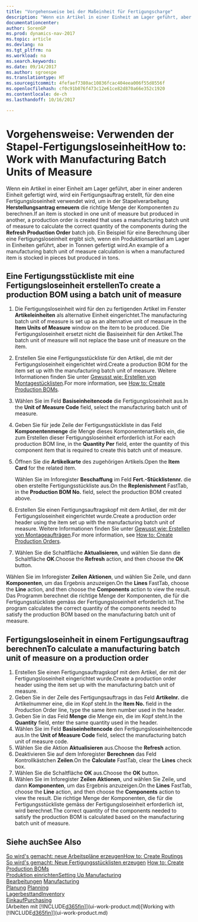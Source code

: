```yaml
---
title: "Vorgehensweise bei der Maßeinheit für Fertigungscharge"
description: "Wenn ein Artikel in einer Einheit am Lager geführt, aber in einer anderen Einheit gefertigt wird, kann ein Fertigungsauftrag erstellt werden, für den eine Fertigungsloseinheit verwendet wird, um in der Stapelverarbeitung  FA berechnen die richtige Menge der Komponenten zu berechnen. Ein Beispiel für eine Berechnung über eine Fertigungsloseinheit ergibt sich, wenn ein Produktionsartikel am Lager in Einheiten geführt, aber in Tonnen gefertigt wird."
documentationcenter: 
author: SorenGP
ms.prod: dynamics-nav-2017
ms.topic: article
ms.devlang: na
ms.tgt_pltfrm: na
ms.workload: na
ms.search.keywords: 
ms.date: 09/14/2017
ms.author: sgroespe
ms.translationtype: HT
ms.sourcegitcommit: 4fefaef7380ac10836fcac404eea006f55d8556f
ms.openlocfilehash: cf0c91b076f473c12e61ce82d870a66e352c1920
ms.contentlocale: de-ch
ms.lasthandoff: 10/16/2017

---
```

# <a name="how-to-work-with-manufacturing-batch-units-of-measure"></a><span data-ttu-id="4333b-104">Vorgehensweise: Verwenden der Stapel-Fertigungsloseinheit</span><span class="sxs-lookup"><span data-stu-id="4333b-104">How to: Work with Manufacturing Batch Units of Measure</span></span>
<span data-ttu-id="4333b-105">Wenn ein Artikel in einer Einheit am Lager geführt, aber in einer anderen Einheit gefertigt wird, wird ein Fertigungsauftrag erstellt, für den eine Fertigungsloseinheit verwendet wird, um in der Stapelverarbeitung **Herstellungsantrag erneuern** die richtige Menge der Komponenten zu berechnen.</span><span class="sxs-lookup"><span data-stu-id="4333b-105">If an item is stocked in one unit of measure but produced in another, a production order is created that uses a manufacturing batch unit of measure to calculate the correct quantity of the components during the **Refresh Production Order** batch job.</span></span> <span data-ttu-id="4333b-106">Ein Beispiel für eine Berechnung über eine Fertigungsloseinheit ergibt sich, wenn ein Produktionsartikel am Lager in Einheiten geführt, aber in Tonnen gefertigt wird.</span><span class="sxs-lookup"><span data-stu-id="4333b-106">An example of a manufacturing batch unit of measure calculation is when a manufactured item is stocked in pieces but produced in tons.</span></span>  

## <a name="to-create-a-production-bom-using-a-batch-unit-of-measure"></a><span data-ttu-id="4333b-107">Eine Fertigungsstückliste mit eine Fertigungsloseinheit erstellen</span><span class="sxs-lookup"><span data-stu-id="4333b-107">To create a production BOM using a batch unit of measure</span></span>  
1.  <span data-ttu-id="4333b-108">Die Fertigungsloseinheit wird für den zu fertigenden Artikel im Fenster **Artikeleinheiten** als alternative Einheit eingerichtet.</span><span class="sxs-lookup"><span data-stu-id="4333b-108">The manufacturing batch unit of measure is set up as an alternative unit of measure in the **Item Units of Measure** window on the item to be produced.</span></span> <span data-ttu-id="4333b-109">Die Fertigungsloseinheit ersetzt nicht die Basiseinheit für den Artikel.</span><span class="sxs-lookup"><span data-stu-id="4333b-109">The batch unit of measure will not replace the base unit of measure on the item.</span></span>  
2.  <span data-ttu-id="4333b-110">Erstellen Sie eine Fertigungsstückliste für den Artikel, die mit der Fertigungsloseinheit eingerichtet wird.</span><span class="sxs-lookup"><span data-stu-id="4333b-110">Create a production BOM for the item set up with the manufacturing batch unit of measure.</span></span> <span data-ttu-id="4333b-111">Weitere Informationen finden Sie unter [Gewusst wie: Erstellen von Montagestücklisten](production-how-to-create-production-boms.md).</span><span class="sxs-lookup"><span data-stu-id="4333b-111">For more information, see [How to: Create Production BOMs](production-how-to-create-production-boms.md).</span></span>  
3.  <span data-ttu-id="4333b-112">Wählen Sie im Feld **Basiseinheitencode** die Fertigungsloseinheit aus.</span><span class="sxs-lookup"><span data-stu-id="4333b-112">In the **Unit of Measure Code** field, select the manufacturing batch unit of measure.</span></span>  
4.  <span data-ttu-id="4333b-113">Geben Sie für jede Zeile der Fertigungsstückliste in das Feld **Komponentenmenge** die Menge dieses Komponentenartikels ein, die zum Erstellen dieser Fertigungsloseinheit erforderlich ist.</span><span class="sxs-lookup"><span data-stu-id="4333b-113">For each production BOM line, in the **Quantity Per** field, enter the quantity of this component item that is required to create this batch unit of measure.</span></span>  
5.  <span data-ttu-id="4333b-114">Öffnen Sie die  **Artikelkarte** des zugehörigen Artikels.</span><span class="sxs-lookup"><span data-stu-id="4333b-114">Open the **Item Card** for the related item.</span></span>  

    <span data-ttu-id="4333b-115">Wählen Sie im Inforegister **Beschaffung** im Feld **Fert.-Stücklistennr.** die oben erstellte Fertigungsstückliste aus.</span><span class="sxs-lookup"><span data-stu-id="4333b-115">On the **Replenishment** FastTab, in the **Production BOM No.** field, select the production BOM created above.</span></span>  
6.  <span data-ttu-id="4333b-116">Erstellen Sie einen Fertigungsauftragskopf mit dem Artikel, der mit der Fertigungsloseinheit eingerichtet wurde.</span><span class="sxs-lookup"><span data-stu-id="4333b-116">Create a production order header using the item set up with the manufacturing batch unit of measure.</span></span> <span data-ttu-id="4333b-117">Weitere Informationen finden Sie unter [Gewusst wie: Erstellen von Montageaufträgen](production-how-to-create-production-orders.md).</span><span class="sxs-lookup"><span data-stu-id="4333b-117">For more information, see [How to: Create Production Orders](production-how-to-create-production-orders.md).</span></span>  
7.  <span data-ttu-id="4333b-118">Wählen Sie die Schaltfläche **Aktualisieren**, und wählen Sie dann die Schaltfläche **OK**.</span><span class="sxs-lookup"><span data-stu-id="4333b-118">Choose the **Refresh** action, and then choose  the **OK** button.</span></span>  

<span data-ttu-id="4333b-119">Wählen Sie im Inforegister **Zeilen** **Aktionen**, und wählen Sie Zeile, und dann **Komponenten**, um das Ergebnis anzuzeigen.</span><span class="sxs-lookup"><span data-stu-id="4333b-119">On the **Lines** FastTab, choose the **Line** action, and then choose the **Components** action to view the result.</span></span> <span data-ttu-id="4333b-120">Das Programm berechnet die richtige Menge der Komponenten, die für die Fertigungsstückliste gemäss der Fertigungsloseinheit erforderlich ist.</span><span class="sxs-lookup"><span data-stu-id="4333b-120">The program calculates the correct quantity of the components needed to satisfy the production BOM based on the manufacturing batch unit of measure.</span></span>  

## <a name="to-calculate-a-manufacturing-batch-unit-of-measure-on-a-production-order"></a><span data-ttu-id="4333b-121">Fertigungsloseinheit in einem Fertigungsauftrag berechnen</span><span class="sxs-lookup"><span data-stu-id="4333b-121">To calculate a manufacturing batch unit of measure on a production order</span></span>  
1.  <span data-ttu-id="4333b-122">Erstellen Sie einen Fertigungsauftragskopf mit dem Artikel, der mit der Fertigungsloseinheit eingerichtet wurde.</span><span class="sxs-lookup"><span data-stu-id="4333b-122">Create a production order header using the item set up with the manufacturing batch unit of measure.</span></span>  
2.  <span data-ttu-id="4333b-123">Geben Sie in der Zeile des Fertigungsauftrags in das Feld **Artikelnr.** die Artikelnummer eine, die im Kopf steht.</span><span class="sxs-lookup"><span data-stu-id="4333b-123">In the **Item No.** field in the Production Order line, type the same item number used in the header.</span></span>  
3.  <span data-ttu-id="4333b-124">Geben Sie in das Feld **Menge** die Menge ein, die im Kopf steht.</span><span class="sxs-lookup"><span data-stu-id="4333b-124">In the **Quantity** field, enter the same quantity used in the header.</span></span>  
4.  <span data-ttu-id="4333b-125">Wählen Sie im Feld **Basiseinheitencode** den Fertigungsloseinheitencode aus.</span><span class="sxs-lookup"><span data-stu-id="4333b-125">In the **Unit of Measure Code** field, select the manufacturing batch unit of measure code.</span></span>  
5.  <span data-ttu-id="4333b-126">Wählen Sie die Aktion **Aktualisieren** aus.</span><span class="sxs-lookup"><span data-stu-id="4333b-126">Choose the **Refresh** action.</span></span>
6.  <span data-ttu-id="4333b-127">Deaktivieren Sie auf dem Inforegister **Berechnen** das Feld Kontrollkästchen **Zeilen**.</span><span class="sxs-lookup"><span data-stu-id="4333b-127">On the **Calculate** FastTab, clear the **Lines** check box.</span></span>  
7.  <span data-ttu-id="4333b-128">Wählen Sie die Schaltfläche **OK** aus.</span><span class="sxs-lookup"><span data-stu-id="4333b-128">Choose the **OK** button.</span></span>  
8.  <span data-ttu-id="4333b-129">Wählen Sie im Inforegister **Zeilen** **Aktionen**, und wählen Sie Zeile, und dann **Komponenten**, um das Ergebnis anzuzeigen.</span><span class="sxs-lookup"><span data-stu-id="4333b-129">On the **Lines** FastTab, choose the **Line** action, and then choose the **Components** action to view the result.</span></span> <span data-ttu-id="4333b-130">Die richtige Menge der Komponenten, die für die Fertigungsstückliste gemäss der Fertigungsloseinheit erforderlich ist, wird berechnet.</span><span class="sxs-lookup"><span data-stu-id="4333b-130">The correct quantity of the components needed to satisfy the production BOM is calculated based on the manufacturing batch unit of measure.</span></span>  

## <a name="see-also"></a><span data-ttu-id="4333b-131">Siehe auch</span><span class="sxs-lookup"><span data-stu-id="4333b-131">See Also</span></span>  
[<span data-ttu-id="4333b-132">So wird's gemacht: neue Arbeitspläne erzeugen</span><span class="sxs-lookup"><span data-stu-id="4333b-132">How to: Create Routings</span></span>](production-how-to-create-routings.md)  
<span data-ttu-id="4333b-133">[So wird's gemacht: Neue Fertigungsstücklisten erzeugen](production-how-to-create-production-boms.md)   </span><span class="sxs-lookup"><span data-stu-id="4333b-133">[How to: Create Production BOMs](production-how-to-create-production-boms.md)   </span></span>  
[<span data-ttu-id="4333b-134">Produktion einrichten</span><span class="sxs-lookup"><span data-stu-id="4333b-134">Setting Up Manufacturing</span></span>](production-configure-production-processes.md)  
<span data-ttu-id="4333b-135">[Bearbeitungen](production-manage-manufacturing.md)  </span><span class="sxs-lookup"><span data-stu-id="4333b-135">[Manufacturing](production-manage-manufacturing.md)  </span></span>  
<span data-ttu-id="4333b-136">[Planung](production-planning.md) </span><span class="sxs-lookup"><span data-stu-id="4333b-136">[Planning](production-planning.md) </span></span>  
[<span data-ttu-id="4333b-137">Lagerbesttand</span><span class="sxs-lookup"><span data-stu-id="4333b-137">Inventory</span></span>](inventory-manage-inventory.md)  
[<span data-ttu-id="4333b-138">Einkauf</span><span class="sxs-lookup"><span data-stu-id="4333b-138">Purchasing</span></span>](purchasing-manage-purchasing.md)  
<span data-ttu-id="4333b-139">[Arbeiten mit [!INCLUDE[d365fin](includes/d365fin_md.md)]](ui-work-product.md)</span><span class="sxs-lookup"><span data-stu-id="4333b-139">[Working with [!INCLUDE[d365fin](includes/d365fin_md.md)]](ui-work-product.md)</span></span>  

